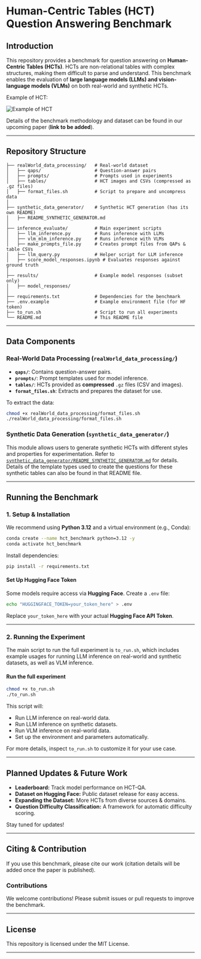 # **Human-Centric Tables (HCT) Question Answering Benchmark**

## **Introduction**
This repository provides a benchmark for question answering on **Human-Centric Tables (HCTs)**. HCTs are non-relational tables with complex structures, making them difficult to parse and understand. This benchmark enables the evaluation of **large language models (LLMs) and vision-language models (VLMs)** on both real-world and synthetic HCTs.

Example of HCT:

![Example of HCT](https://hcsdtables.qcri.org/datasets/all_images/psa_10_336.jpg)


Details of the benchmark methodology and dataset can be found in our upcoming paper (**link to be added**).

---

## **Repository Structure**

```
├── realWorld_data_processing/   # Real-world dataset
│   ├── qaps/                    # Question-answer pairs
│   ├── prompts/                 # Prompts used in experiments
│   ├── tables/                  # HCT images and CSVs (compressed as .gz files)
│   ├── format_files.sh          # Script to prepare and uncompress data
│
├── synthetic_data_generator/    # Synthetic HCT generation (has its own README)
│   ├── README_SYNTHETIC_GENERATOR.md
│
├── inference_evaluate/          # Main experiment scripts
│   ├── llm_inference.py         # Runs inference with LLMs
│   ├── vlm_mlm_inference.py     # Runs inference with VLMs
│   ├── make_prompts_file.py     # Creates prompt files from QAPs & table CSVs
│   ├── llm_query.py             # Helper script for LLM inference
│   ├── score_model_responses.ipynb # Evaluates responses against ground truth
│
├── results/                     # Example model responses (subset only)
│   ├── model_responses/
│
├── requirements.txt             # Dependencies for the benchmark
├── .env.example                 # Example environment file (for HF token)
├── to_run.sh                    # Script to run all experiments
└── README.md                    # This README file
```

---

## **Data Components**

### **Real-World Data Processing** (`realWorld_data_processing/`)
- **`qaps/`**: Contains question-answer pairs.
- **`prompts/`**: Prompt templates used for model inference.
- **`tables/`**: HCTs provided as **compressed** `.gz` files (CSV and images).
- **`format_files.sh`**: Extracts and prepares the dataset for use.
  
To extract the data:
```bash
chmod +x realWorld_data_processing/format_files.sh
./realWorld_data_processing/format_files.sh
```

### **Synthetic Data Generation** (`synthetic_data_generator/`)
This module allows users to generate synthetic HCTs with different styles and properties for experimentation.
Refer to [`synthetic_data_generator/README_SYNTHETIC_GENERATOR.md`](synthetic_data_generator/README_SYNTHETIC_GENERATOR.md) for details. Details of the template types used to create the questions for these synthetic tables can also be found in that README file.

---

## **Running the Benchmark**

### **1. Setup & Installation**

We recommend using **Python 3.12** and a virtual environment (e.g., Conda):
```bash
conda create --name hct_benchmark python=3.12 -y
conda activate hct_benchmark
```

Install dependencies:
```bash
pip install -r requirements.txt
```

#### **Set Up Hugging Face Token**
Some models require access via **Hugging Face**. Create a `.env` file:
```bash
echo "HUGGINGFACE_TOKEN=your_token_here" > .env
```
Replace `your_token_here` with your actual **Hugging Face API Token**.

---

### **2. Running the Experiment**

The main script to run the full experiment is `to_run.sh`, which includes example usages for running LLM inference on real-world and synthetic datasets, as well as VLM inference.

#### **Run the full experiment**
```bash
chmod +x to_run.sh
./to_run.sh
```
This script will:
- Run LLM inference on real-world data.
- Run LLM inference on synthetic datasets.
- Run VLM inference on real-world data.
- Set up the environment and parameters automatically.

For more details, inspect `to_run.sh` to customize it for your use case.

---

## **Planned Updates & Future Work**

- **Leaderboard:** Track model performance on HCT-QA.
- **Dataset on Hugging Face:** Public dataset release for easy access.
- **Expanding the Dataset:** More HCTs from diverse sources & domains.
- **Question Difficulty Classification:** A framework for automatic difficulty scoring.

Stay tuned for updates!

---

## **Citing & Contribution**

If you use this benchmark, please cite our work (citation details will be added once the paper is published).

### **Contributions**
We welcome contributions! Please submit issues or pull requests to improve the benchmark.

---

## **License**

This repository is licensed under the MIT License.

---
